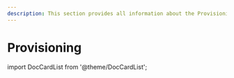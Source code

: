```yaml
---
description: This section provides all information about the Provisioning feature in Syskit Point.
---
```


# Provisioning
import DocCardList from '@theme/DocCardList';

<DocCardList />